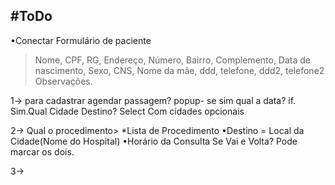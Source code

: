 #ToDo
----------------------

•Conectar Formulário de paciente
  >Nome, CPF, RG, Endereço, Número, Bairro, Complemento,
   Data de nascimento, Sexo, CNS, Nome da mãe, ddd, telefone, ddd2, telefone2
   Observações.







1-> para cadastrar
	agendar passagem? popup- se sim qual a data?
	if.
	Sim.Qual Cidade Destino? Select Com cidades opcionais

2-> Qual o procedimento> *Lista de Procedimento
	•Destino = Local da Cidade(Nome do Hospital)
	•Horário da Consulta
	 Se Vai e Volta? Pode marcar os dois.

3-> 